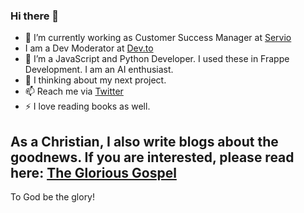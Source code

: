 ### Hi there 👋


- 🔭 I’m currently working as Customer Success Manager at [Servio](https://www.servio.com.au/)
- I am a Dev Moderator at [Dev.to](https://dev.to/jeffchavez_dev)
- 🌱 I’m a JavaScript and Python Developer. I used these in Frappe Development. I am an AI enthusiast.
- 🤔 I thinking about my next project.
- 📫 Reach me via [Twitter](https://twitter.com/1689Jeffchavez)
- ⚡ I love reading books as well. 


## As a Christian, I also write blogs about the goodnews. If you are interested, please read here: [The Glorious Gospel](https://heraldofgraceliterature.wordpress.com/2021/03/04/the-glorious-gospel/)

To God be the glory! 
<!--
**jeffchavez-dev/jeffchavez-dev** is a ✨ _special_ ✨ repository because its `README.md` (this file) appears on your GitHub profile.

-->
